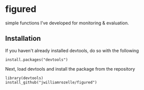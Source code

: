 # figured
simple functions I've developed for monitoring &amp; evaluation.

## Installation
If you haven't already installed devtools, do so with the following  
  
`install.packages("devtools")`

Next, load devtools and install the package from the repository  
```
library(devtools)  
install_github("jwilliamrozelle/figured")  
```
